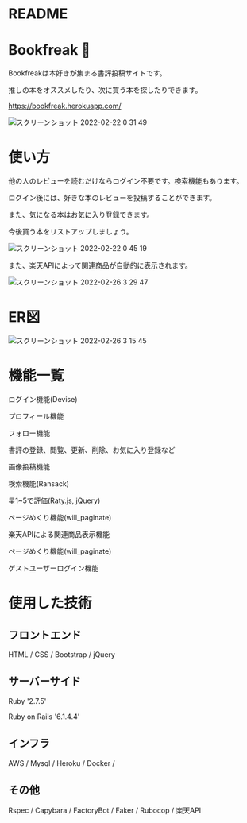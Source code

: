 # README

# Bookfreak :book:
Bookfreakは本好きが集まる書評投稿サイトです。

推しの本をオススメしたり、次に買う本を探したりできます。

https://bookfreak.herokuapp.com/

![スクリーンショット 2022-02-22 0 31 49](https://user-images.githubusercontent.com/67816862/154985940-ea54bfea-f03d-4f9b-a5b7-22ecdb4808e6.png)

# 使い方

他の人のレビューを読むだけならログイン不要です。検索機能もあります。

ログイン後には、好きな本のレビューを投稿することができます。

また、気になる本はお気に入り登録できます。

今後買う本をリストアップしましょう。

![スクリーンショット 2022-02-22 0 45 19](https://user-images.githubusercontent.com/67816862/154987472-8920ccbf-1b15-44b0-8ca5-e4d8ba45f8a8.png)

また、楽天APIによって関連商品が自動的に表示されます。

![スクリーンショット 2022-02-26 3 29 47](https://user-images.githubusercontent.com/67816862/155782659-d90073da-dae4-4eec-9e63-99a30e51e75a.png)

# ER図

![スクリーンショット 2022-02-26 3 15 45](https://user-images.githubusercontent.com/67816862/155783833-a0bfab8e-3a65-4fbe-9c8f-e3d1fd789f09.png)

# 機能一覧

ログイン機能(Devise)

プロフィール機能

フォロー機能

書評の登録、閲覧、更新、削除、お気に入り登録など

画像投稿機能

検索機能(Ransack)

星1~5で評価(Raty.js, jQuery)

ページめくり機能(will_paginate)

楽天APIによる関連商品表示機能

ページめくり機能(will_paginate)

ゲストユーザーログイン機能

# 使用した技術

## フロントエンド

HTML / CSS / Bootstrap / jQuery

## サーバーサイド

Ruby '2.7.5'

Ruby on Rails '6.1.4.4'

## インフラ

AWS / Mysql / Heroku / Docker / 

## その他

Rspec / Capybara / FactoryBot / Faker / Rubocop / 楽天API
